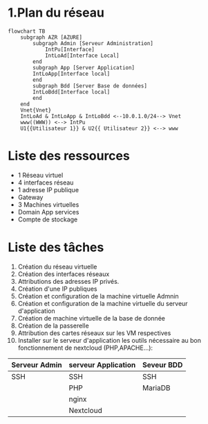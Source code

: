 # 1.Plan du réseau
```mermaid
flowchart TB
    subgraph AZR [AZURE]
        subgraph Admin [Serveur Administration]
            IntPu[Interface]
            IntLoAd[Interface Local]
        end
        subgraph App [Server Application]
        IntLoApp[Interface local]
        end
        subgraph Bdd [Server Base de données]
        IntLoBdd[Interface local]
        end
    end
    Vnet{Vnet}
    IntLoAd & IntLoApp & IntLoBdd <--10.0.1.0/24--> Vnet
    www((WWW)) <--> IntPu
    U1{{Utilisateur 1}} & U2{{ Utilisateur 2}} <--> www
```

# Liste des ressources

* 1 Réseau virtuel
* 4 interfaces réseau
* 1 adresse IP publique
* Gateway
* 3 Machines virtuelles
* Domain App services
* Compte de stockage


# Liste des tâches

1. Création du réseau virtuelle
2. Création des interfaces réseaux
3. Attributions des adresses IP privés.
4. Création d'une IP publiques
5. Création et configuration de la machine virtuelle Admnin
6. Création et configuration de la machine virtuelle du serveur d'application
7. Création de machine virtuelle de la base de donnée
8. Création de la passerelle
9. Attribution des cartes réseaux sur les VM respectives
10. Installer sur le serveur d'application les outils nécessaire au bon fonctionnement de nextcloud (PHP,APACHE...):


| Serveur Admin | serveur Application | Seveur BDD |
|---|---|---|
| SSH | SSH | SSH |
|  | PHP | MariaDB |
|  | nginx |  |
|  | Nextcloud |  |
